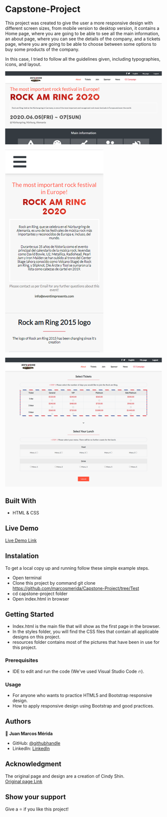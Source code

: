# Capstone-Project

This project was created to give the user a more responsive design with different screen sizes, from mobile version to desktop version, it contains a Home page, where you are going to be able to see all the main information, an about page, where you can see the details of the company, and a tickets page, where you are going to be able to choose between some options to buy some products of the company.

In this case, I tried to follow all the guidelines given, including typographies, icons, and layout.

![screenshot](./screenshot1.png)

![screenshot](./screenshot2.png)

![screenshot](./screenshot3.png)

## Built With

- HTML & CSS

## Live Demo

[Live Demo Link](https://marcosmerida.github.io/Capstone-Project/)

## Instalation

To get a local copy up and running follow these simple example steps.
- Open terminal
- Clone this project by command git clone https://github.com/marcosmerida/Capstone-Project/tree/Test
- cd capstone-project folder
- Open index.html in browser

## Getting Started 
- Index.html is the main file that will show as the first page in the browser.
- In the styles folder, you will find the CSS files that contain all applicable designs on this project.
- resources folder contains most of the pictures that have been in use for this project.

### Prerequisites

- IDE to edit and run the code (We've used Visual Studio Code 🔥).

### Usage

- For anyone who wants to practice HTML5 and Bootstrap responsive design.
- How to apply responsive design using Bootstrap and good practices.


## Authors

👤 **Juan Marcos Mérida**

- GitHub: [@githubhandle](https://github.com/marcosmerida)
- LinkedIn: [LinkedIn](https://linkedin.com/in/marcos-merida-219437206/)

## Acknowledgment

The original page and design are a creation of Cindy Shin.<br>
[Original page Link](https://www.behance.net/gallery/29845175/CC-Global-Summit-2015)

## Show your support

Give a ⭐️ if you like this project!
